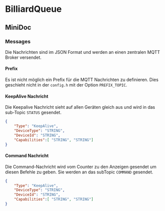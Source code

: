 # BilliardQueue

## MiniDoc
### Messages
Die Nachrichten sind im JSON Format und werden an einen zentralen MQTT Broker versendet.

#### Prefix
Es ist nicht möglich ein Prefix für die MQTT Nachrichten zu definieren.
Dies geschieht nicht in der `config.h` mit der Option `PREFIX_TOPIC`.

#### KeepAlive Nachricht
Die Keepalive Nachricht sieht auf allen Geräten gleich aus und wird in das sub-Topic `STATUS` gesendet.

```json
{
    "Type": "KeepAlive",
    "DeviceType": "STRING",
    "DeviceId": "STRING",
    "Capabilities":[ "STRING", "STRING"]
}
```

#### Command Nachricht
Die Command-Nachricht wird vom Counter zu den Anzeigen gesendet um diesen Befehle zu geben. Sie werden an das subTopic `COMMAND` gesendet.

```json
{
    "Type": "KeepAlive",
    "DeviceType": "STRING",
    "DeviceId": "STRING",
    "Capabilities":[ "STRING", "STRING"]
}
```

